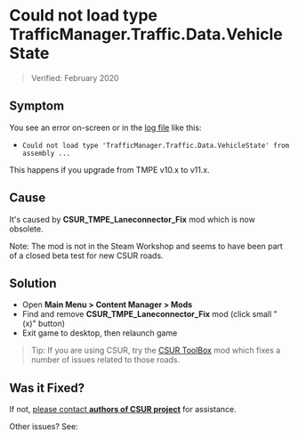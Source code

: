 # Could not load type TrafficManager.Traffic.Data.VehicleState
> Verified: February 2020

## Symptom

You see an error on-screen or in the [log file](Share-your-Cities-Skylines-log-file.md) like this:

* `Could not load type 'TrafficManager.Traffic.Data.VehicleState' from assembly ...`

This happens if you upgrade from TMPE v10.x to v11.x.

## Cause

It's caused by **CSUR_TMPE_Laneconnector_Fix** mod which is now obsolete.

Note: The mod is not in the Steam Workshop and seems to have been part of a closed beta test for new CSUR roads.

## Solution

* Open **Main Menu > Content Manager > Mods**
* Find and remove **CSUR_TMPE_Laneconnector_Fix** mod (click small "(x)" button)
* Exit game to desktop, then relaunch game

> Tip: If you are using CSUR, try the [CSUR ToolBox](https://steamcommunity.com/sharedfiles/filedetails/?id=1959342332) mod which fixes a number of issues related to those roads.

## Was it Fixed?

If not, [please contact **authors of CSUR project**](https://steamcommunity.com/sharedfiles/filedetails/?id=1959216109) for assistance.

Other issues? See: [](Troubleshooting.md)